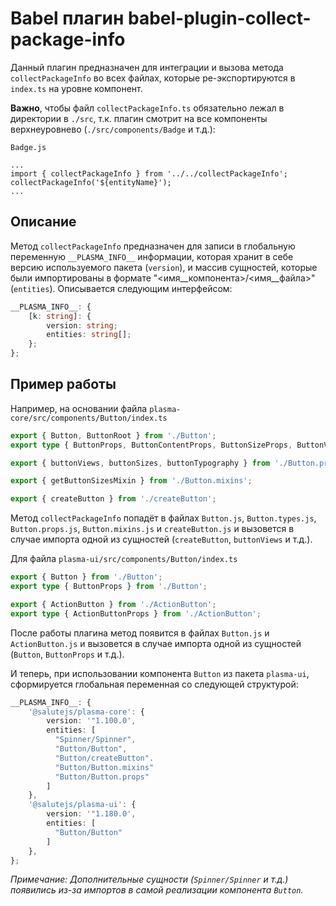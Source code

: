 # Babel плагин babel-plugin-collect-package-info

Данный плагин предназначен для интеграции и вызова метода `collectPackageInfo` во всех файлах, которые ре-экспортируются в `index.ts` на уровне компонент.

**Важно**, чтобы файл `collectPackageInfo.ts` обязательно лежал в директории в `./src`, т.к. плагин смотрит на все компоненты верхнеуровнево (`./src/components/Badge` и т.д.):

`Badge.js`
```
...
import { collectPackageInfo } from '../../collectPackageInfo';
collectPackageInfo('${entityName}');
...
```

## Описание

Метод `collectPackageInfo` предназначен для записи в глобальную переменную `__PLASMA_INFO__` информации, которая хранит в себе версию используемого пакета (`version`), и массив сущностей, которые были импортированы в формате "<имя__компонента>/<имя__файла>" (`entities`). Описывается следующим интерфейсом:

```ts
__PLASMA_INFO__: {
    [k: string]: {
        version: string;
        entities: string[];
    };
};
```

## Пример работы

Например, на основании файла `plasma-core/src/components/Button/index.ts`

```ts
export { Button, ButtonRoot } from './Button';
export type { ButtonProps, ButtonContentProps, ButtonSizeProps, ButtonViewProps } from './Button.types';

export { buttonViews, buttonSizes, buttonTypography } from './Button.props';

export { getButtonSizesMixin } from './Button.mixins';

export { createButton } from './createButton';
```

Метод `collectPackageInfo` попадёт в файлах `Button.js`, `Button.types.js`, `Button.props.js`, `Button.mixins.js` и `createButton.js` и вызовется в случае импорта одной из сущностей (`createButton`, `buttonViews` и т.д.).

Для файла `plasma-ui/src/components/Button/index.ts`

```ts
export { Button } from './Button';
export type { ButtonProps } from './Button';

export { ActionButton } from './ActionButton';
export type { ActionButtonProps } from './ActionButton';
```

После работы плагина метод появится в файлах `Button.js` и `ActionButton.js` и вызовется в случае импорта одной из сущностей (`Button`, `ButtonProps` и т.д.).

И теперь, при использовании компонента `Button` из пакета `plasma-ui`, сформируется глобальная переменная со следующей структурой:

```ts
__PLASMA_INFO__: {
    '@salutejs/plasma-core': {
        version: '"1.100.0',
        entities: [
          "Spinner/Spinner",
          "Button/Button",
          "Button/createButton".
          "Button/Button.mixins"
          "Button/Button.props"
        ]
    },
    '@salutejs/plasma-ui': {
        version: '"1.180.0',
        entities: [
          "Button/Button"
        ]
    },
};
```

*Примечание: Дополнительные сущности (`Spinner/Spinner` и т.д.) появились из-за импортов в самой реализации компонента `Button`.*
